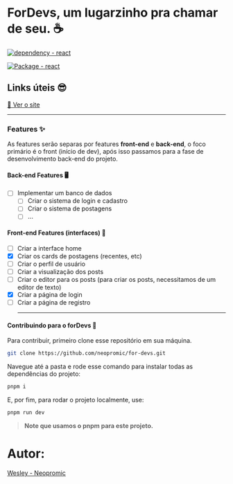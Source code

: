 
# ForDevs, um lugarzinho pra chamar de seu. ☕

[![dependency - react](https://img.shields.io/badge/dependency-react-7c3aed?logo=react&logoColor=white)](https://www.npmjs.com/package/react)

[![Package - react](https://img.shields.io/github/package-json/dependency-version/neopromic/for-devs/react?logo=react&logoColor=white&color=7c3aed)](https://www.npmjs.com/package/react)

## Links úteis 😎
[🚀 Ver o site](https://for-devs.vercel.app/)
___
### Features ✨

As features serão separas por features **front-end** e **back-end**, o foco primário é o front (início de dev), após isso passamos para a fase de desenvolvimento back-end do projeto.

#### Back-end Features 🖥️

- [ ] Implementar um banco de dados
  - [ ] Criar o sistema de login e cadastro
  - [ ] Criar o sistema de postagens
  - [ ] ...
 
 #### Front-end Features (interfaces) 🎨
 
- [ ]  Criar a interface home
  - [x]  Criar os cards de postagens (recentes, etc)
  - [ ]  Criar o perfil de usuário
  - [ ]  Criar a visualização dos posts
  - [ ]  Criar o editor para os posts (para criar os posts, necessitamos de um editor de texto)
- [x] Criar a página de login
- [ ] Criar a página de registro
  ___

#### Contribuindo para o forDevs 🚀

Para contribuir, primeiro clone esse repositório em sua máquina.
```sh
git clone https://github.com/neopromic/for-devs.git
```
Navegue até a pasta e rode esse comando para instalar todas as dependências do projeto:
```sh
pnpm i
```
E, por fim, para rodar o projeto localmente, use:
```sh
pnpm run dev
```

> **Note que usamos o pnpm para este projeto.**

# Autor:
[Wesley - Neopromic](https://github.com/neopromic)
